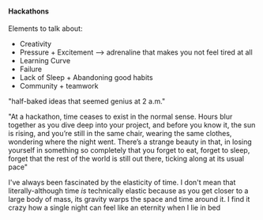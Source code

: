 
#### Hackathons
Elements to talk about:
* Creativity
* Pressure + Excitement --> adrenaline that makes you not feel tired at all
* Learning Curve
* Failure
* Lack of Sleep + Abandoning good habits
* Community + teamwork

"half-baked ideas that seemed genius at 2 a.m."

"At a hackathon, time ceases to exist in the normal sense. Hours blur together as you dive deep into your project, and before you know it, the sun is rising, and you’re still in the same chair, wearing the same clothes, wondering where the night went. There’s a strange beauty in that, in losing yourself in something so completely that you forget to eat, forget to sleep, forget that the rest of the world is still out there, ticking along at its usual pace"


I've always been fascinated by the elasticity of time. I don't mean that literally-although time *is* technically elastic because as you get closer to a large body of mass, its gravity warps the space and time around it. I find it crazy how a single night can feel like an eternity when I lie in bed